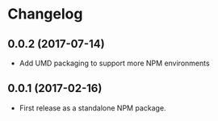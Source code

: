 # Changelog

## 0.0.2 (2017-07-14)
- Add UMD packaging to support more NPM environments

## 0.0.1 (2017-02-16)

- First release as a standalone NPM package.
